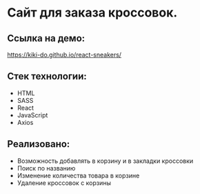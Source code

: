 # Сайт для заказа кроссовок.

## Ссылка на демо:

https://kiki-do.github.io/react-sneakers/

## Стек технологии:

- HTML
- SASS
- React
- JavaScript
- Axios

## Реализовано:

- Возможность добавлять в корзину и в закладки кроссовки
- Поиск по названию
- Изменение количества товара в корзине
- Удаление кроссовок с корзины
